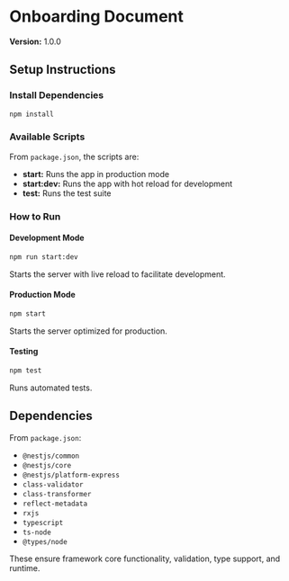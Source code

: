 # Onboarding Document

**Version:** 1.0.0

## Setup Instructions

### Install Dependencies
```bash
npm install
```

### Available Scripts

From `package.json`, the scripts are:

- **start:** Runs the app in production mode
- **start:dev:** Runs the app with hot reload for development
- **test:** Runs the test suite

### How to Run

#### Development Mode
```bash
npm run start:dev
```
Starts the server with live reload to facilitate development.

#### Production Mode
```bash
npm start
```
Starts the server optimized for production.

#### Testing
```bash
npm test
```
Runs automated tests.

## Dependencies

From `package.json`:

- `@nestjs/common`
- `@nestjs/core`
- `@nestjs/platform-express`
- `class-validator`
- `class-transformer`
- `reflect-metadata`
- `rxjs`
- `typescript`
- `ts-node`
- `@types/node`

These ensure framework core functionality, validation, type support, and runtime.
